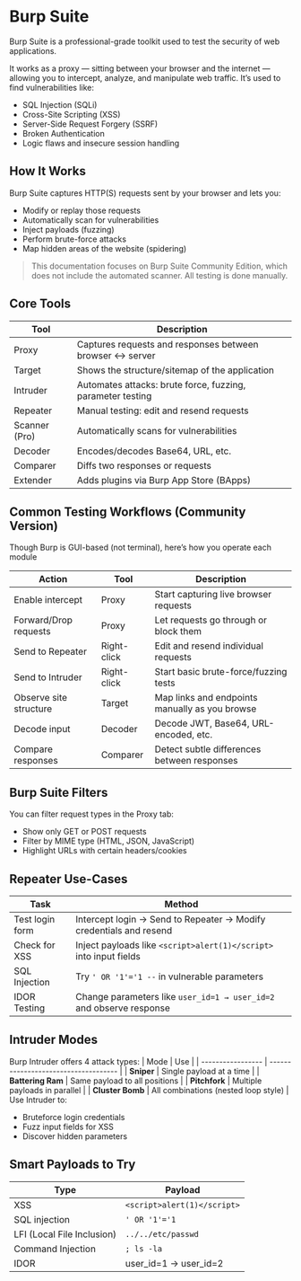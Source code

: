 # Burp Suite

Burp Suite is a professional-grade toolkit used to test the security of web applications.

It works as a proxy — sitting between your browser and the internet — allowing you to intercept, analyze, and manipulate web traffic.
It’s used to find vulnerabilities like:
- SQL Injection (SQLi)
- Cross-Site Scripting (XSS)
- Server-Side Request Forgery (SSRF)
- Broken Authentication
- Logic flaws and insecure session handling

## How It Works
Burp Suite captures HTTP(S) requests sent by your browser and lets you:
- Modify or replay those requests
- Automatically scan for vulnerabilities
- Inject payloads (fuzzing)
- Perform brute-force attacks
- Map hidden areas of the website (spidering)

> This documentation focuses on Burp Suite Community Edition, which does not include the automated scanner. All testing is done manually.


## Core Tools
| Tool              | Description                                            |
| ----------------- | -------------------------------------------------------|
| Proxy         | Captures requests and responses between browser ↔ server   |
| Target        | Shows the structure/sitemap of the application             |
| Intruder      | Automates attacks: brute force, fuzzing, parameter testing |
| Repeater      | Manual testing: edit and resend requests                   |
| Scanner (Pro) | Automatically scans for vulnerabilities                    |
| Decoder       | Encodes/decodes Base64, URL, etc.                          |
| Comparer      | Diffs two responses or requests                            |
| Extender      | Adds plugins via Burp App Store (BApps)                    |

## Common Testing Workflows (Community Version)
Though Burp is GUI-based (not terminal), here’s how you operate each module

| Action                     | Tool        | Description |
|---------------------------|-------------|-------------|
| Enable intercept          | Proxy       | Start capturing live browser requests |
| Forward/Drop requests     | Proxy       | Let requests go through or block them |
| Send to Repeater          | Right-click | Edit and resend individual requests |
| Send to Intruder          | Right-click | Start basic brute-force/fuzzing tests |
| Observe site structure    | Target      | Map links and endpoints manually as you browse |
| Decode input              | Decoder     | Decode JWT, Base64, URL-encoded, etc. |
| Compare responses         | Comparer    | Detect subtle differences between responses |

## Burp Suite Filters
You can filter request types in the Proxy tab:
- Show only GET or POST requests
- Filter by MIME type (HTML, JSON, JavaScript)
- Highlight URLs with certain headers/cookies

## Repeater Use-Cases 

| Task         | Method |
|--------------|--------|
| Test login form | Intercept login → Send to Repeater → Modify credentials and resend|
| Check for XSS   | Inject payloads like `<script>alert(1)</script>` into input fields|
| SQL Injection   | Try `' OR '1'='1 --` in vulnerable parameters |
| IDOR Testing  | Change parameters like `user_id=1 → user_id=2` and observe response |

## Intruder Modes
Burp Intruder offers 4 attack types:
| Mode              | Use                                  |
| ----------------- | ------------------------------------ |
| **Sniper**        | Single payload at a time             |
| **Battering Ram** | Same payload to all positions        |
| **Pitchfork**     | Multiple payloads in parallel        |
| **Cluster Bomb**  | All combinations (nested loop style) |
Use Intruder to:
- Bruteforce login credentials
- Fuzz input fields for XSS
- Discover hidden parameters

## Smart Payloads to Try
| Type              | Payload                     |
| ----------------- | --------------------------- |
| XSS               | `<script>alert(1)</script>` |
| SQL injection     | `' OR '1'='1`               |
| LFI (Local File Inclusion) | `../../etc/passwd` |
| Command Injection | `; ls -la`                  |
|IDOR	              |user_id=1 → user_id=2        |

